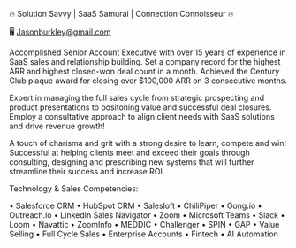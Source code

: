 🔥 Solution Savvy | SaaS Samurai | Connection Connoisseur 🔥 

🖥️ Jasonburkley@gmail.com 

Accomplished Senior Account Executive with over 15 years of experience in SaaS sales and relationship building. Set a company record for the highest ARR and highest closed-won deal count in a month. Achieved the Century Club plaque award for closing over $100,000 ARR on 3 consecutive months. 

Expert in managing the full sales cycle from strategic prospecting and product presentations to positoning value and successful deal closures. Employ a consultative approach to align client needs with SaaS solutions and drive revenue growth!

A touch of charisma and grit with a strong desire to learn, compete and win! Successful at helping clients meet and exceed their goals through consulting, designing and prescribing new systems that will further streamline their success and increase ROI.

Technology & Sales Competencies:

• Salesforce CRM 
• HubSpot CRM 
• Salesloft 
• ChiliPiper 
• Gong.io 
• Outreach.io
• LinkedIn Sales Navigator 
• Zoom 
• Microsoft Teams 
• Slack
• Loom 
• Navattic
• ZoomInfo 
• MEDDIC 
• Challenger 
• SPIN
• GAP
• Value Selling
• Full Cycle Sales
• Enterprise Accounts
• Fintech
• AI Automation
